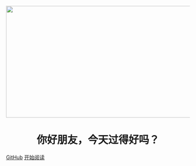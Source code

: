 <p align="center">
<img src="https://raw.githubusercontent.com/HoshiSrar/Note_Images/main/img/110468660_p0.png" width="512" height="306"/>
</p>
<h1 align="center">你好朋友，今天过得好吗？</h1>

[GitHub](https://github.com/HoshiSrar/Note)
		[开始阅读](#hoshistar)



